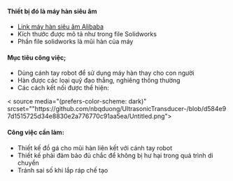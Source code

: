 #### Thiết bị đó là máy hàn siêu âm 
- [Link máy hàn siêu âm Alibaba](https://www.alibaba.com/pla/20K-2600W-Ultrasonic-Transducer-masks-welder_62547633782.html?mark=google_shopping&biz=pla&pcy=VN&searchText=plastic+welders&product_id=62547633782&src=sem_ggl&from=sem_ggl&cmpgn=16513918015&adgrp=139882388088&fditm=&tgt=pla-298190246337&locintrst=&locphyscl=1028581&mtchtyp=&ntwrk=u&device=c&dvcmdl=&creative=586657547239&plcmnt=&plcmntcat=&p1=&p2=&aceid=&position=&localKeyword=&pla_prdid=62547633782&pla_country=VN&pla_lang=vi&gclid=CjwKCAjw2f-VBhAsEiwAO4lNeL9EE0BG_0jrBFC6wtz5b06WodWzAnr2svf50e5MFKBQS03c-TIbaRoCs3AQAvD_BwE)
- Kích thước được mô tả như trong file Solidworks
- Phần file solidworks là mũi hàn của máy

#### Mục tiêu công việc;
- Dùng cánh tay robot để sử dụng máy hàn thay cho con người
- Hàn được các loại quỹ đạo thẳng, nghiêng thông thường
- Các cách kết nối được thể hiện: 
<picture>
  < source media="(prefers-color-scheme: dark)" srcset=""https://github.com/nbqduong/UltrasonicTransducer-/blob/d584e97d1515725d34e8830e2a776770c91aa5ea/Untitled.png">
</picture>

#### Công việc cần làm:
- Thiết kế đồ gá cho mũi hàn liên kết với cánh tay robot
- Thiết kế phải đảm bảo đủ chắc để không bị hư hại trong quá trình di chuyển
- Tránh sai số khi lắp ráp chế tạo
